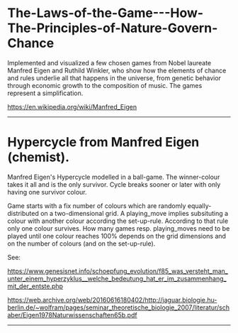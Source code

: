 # The-Laws-of-the-Game---How-The-Principles-of-Nature-Govern-Chance

Implemented and visualized a few chosen games from Nobel laureate Manfred Eigen and Ruthild Winkler, who show how the elements of chance and rules underlie all that happens in the universe, from genetic behavior through economic growth to the composition of music. The games represent a simplification.

https://en.wikipedia.org/wiki/Manfred_Eigen

------------------------------------------------------------------------------------------------------------------------------
# Hypercycle from Manfred Eigen (chemist). 

Manfred Eigen's Hypercycle modelled in a ball-game. The winner-colour takes it all and is the only survivor. Cycle breaks sooner or later with only having one survivor colour.

Game starts with a fix number of colours which are randomly equally-distributed on a two-dimensional grid.
A playing_move implies subsituting a colour with another colour according the set-up-rule. 
According to that rule only one colour survives.
How many games resp. playing_moves need to be played until one colour reaches 100% depends on the grid dimensions and on the number of colours (and on the set-up-rule).

See: 

https://www.genesisnet.info/schoepfung_evolution/f85_was_versteht_man_unter_einem_hyperzyklus__welche_bedeutung_hat_er_im_zusammenhang_mit_der_entste.php

https://web.archive.org/web/20160616180402/http://jaguar.biologie.hu-berlin.de/~wolfram/pages/seminar_theoretische_biologie_2007/literatur/schaber/Eigen1978Naturwissenschaften65b.pdf

------------------------------------------------------------------------------------------------------------------------------
